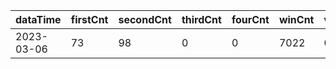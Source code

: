 |dataTime|firstCnt|secondCnt|thirdCnt|fourCnt|winCnt|vrate|wrate|
|-|-|-|-|-|-|-|-|
|2023-03-06|73|98|0|0|7022|0%|0%|